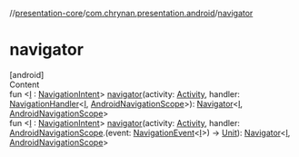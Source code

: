 //[presentation-core](../../index.md)/[com.chrynan.presentation.android](index.md)/[navigator](navigator.md)



# navigator  
[android]  
Content  
fun <[I](navigator.md) : [NavigationIntent](../com.chrynan.presentation/-navigation-intent/index.md)> [navigator](navigator.md)(activity: [Activity](https://developer.android.com/reference/kotlin/android/app/Activity.html), handler: [NavigationHandler](../com.chrynan.presentation/-navigation-handler/index.md)<[I](navigator.md), [AndroidNavigationScope](-android-navigation-scope/index.md)>): [Navigator](../com.chrynan.presentation/-navigator/index.md)<[I](navigator.md), [AndroidNavigationScope](-android-navigation-scope/index.md)>  
fun <[I](navigator.md) : [NavigationIntent](../com.chrynan.presentation/-navigation-intent/index.md)> [navigator](navigator.md)(activity: [Activity](https://developer.android.com/reference/kotlin/android/app/Activity.html), handler: [AndroidNavigationScope](-android-navigation-scope/index.md).(event: [NavigationEvent](../com.chrynan.presentation/-navigation-event/index.md)<[I](navigator.md)>) -> [Unit](https://kotlinlang.org/api/latest/jvm/stdlib/kotlin/-unit/index.html)): [Navigator](../com.chrynan.presentation/-navigator/index.md)<[I](navigator.md), [AndroidNavigationScope](-android-navigation-scope/index.md)>  



